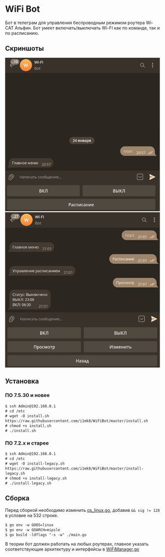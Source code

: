 # WiFi Bot

Бот в телеграм для управления беспроводным режимом роутера Wi-CAT Альфин. Бот умеет включать/выключать Wi-FI как по команде, так и по расписанию.

## Скриншоты
![Главное меню](./screenshots/bot_main_menu.png)
![Меню управления расписанием](./screenshots/bot_schedule_menu.png)

## Установка

### ПО 7.5.30 и новее
```
$ ssh Admin@192.168.0.1
# cd /etc
# wget -O install.sh https://raw.githubusercontent.com/i1mk8/WiFiBot/master/install.sh
# chmod +x install.sh
# ./install.sh
```

### ПО 7.2.x и старее
```
$ ssh Admin@192.168.0.1
# cd /etc
# wget -O install-legacy.sh https://raw.githubusercontent.com/i1mk8/WiFiBot/master/install-legacy.sh
# chmod +x install-legacy.sh
# ./install-legacy.sh
```

## Сборка
Перед сборкой необходимо изменить [os_linux.go](https://github.com/golang/go/blob/8b23b7b04234424791e26b8d2d26f61ef1311a9f/src/runtime/os_linux.go#L532), добавив `&& sig != 128` в условие на 532 строке.
```
$ go env -w GOOS=linux
$ go env -w GOARCH=mipsle
$ go build -ldflags "-s -w" ./main.go
```
В теории бот должен работать на любых роутерах, главное указать соответствующие архитектуру и интерфейсы в [WiFiManager.go](./src/WiFiManager/WiFiManager.go)
